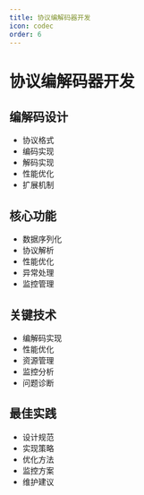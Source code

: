 ```yaml
---
title: 协议编解码器开发
icon: codec
order: 6
---
```


# 协议编解码器开发

## 编解码设计
- 协议格式
- 编码实现
- 解码实现
- 性能优化
- 扩展机制

## 核心功能
- 数据序列化
- 协议解析
- 性能优化
- 异常处理
- 监控管理

## 关键技术
- 编解码实现
- 性能优化
- 资源管理
- 监控分析
- 问题诊断

## 最佳实践
- 设计规范
- 实现策略
- 优化方法
- 监控方案
- 维护建议

